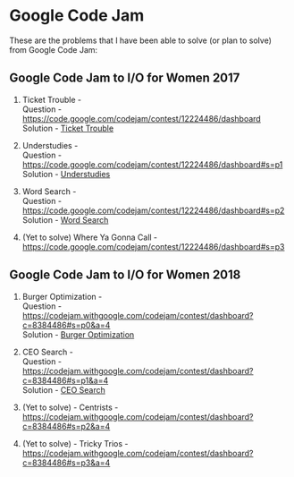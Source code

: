 # Google Code Jam
These are the problems that I have been able to solve (or plan to solve) from Google Code Jam: 

## Google Code Jam to I/O for Women 2017
1. Ticket Trouble -  
   Question - https://code.google.com/codejam/contest/12224486/dashboard  
   Solution - [Ticket Trouble](Ticket%20Trouble/TicketTrouble.java)  
   
2. Understudies -  
   Question - https://code.google.com/codejam/contest/12224486/dashboard#s=p1  
   Solution - [Understudies](Understudies/Understudies.java)  
   
3. Word Search -  
   Question - https://code.google.com/codejam/contest/12224486/dashboard#s=p2  
   Solution - [Word Search](Word%20Search/WordSearch.java)  
   
4. (Yet to solve) Where Ya Gonna Call - https://code.google.com/codejam/contest/12224486/dashboard#s=p3

## Google Code Jam to I/O for Women 2018
1. Burger Optimization -  
   Question - https://codejam.withgoogle.com/codejam/contest/dashboard?c=8384486#s=p0&a=4  
   Solution - [Burger Optimization](Burger%20Optimization/BurgerOptimization.java)
    
2. CEO Search -  
   Question - https://codejam.withgoogle.com/codejam/contest/dashboard?c=8384486#s=p1&a=4  
   Solution - [CEO Search](CEO%20Search/CEOSearch.java)  
   
3. (Yet to solve) - Centrists - https://codejam.withgoogle.com/codejam/contest/dashboard?c=8384486#s=p2&a=4
4. (Yet to solve) - Tricky Trios - https://codejam.withgoogle.com/codejam/contest/dashboard?c=8384486#s=p3&a=4
